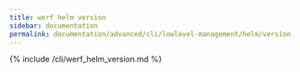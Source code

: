 ```yaml
---
title: werf helm version
sidebar: documentation
permalink: documentation/advanced/cli/lowlevel-management/helm/version.html
---
```


{% include /cli/werf_helm_version.md %}
